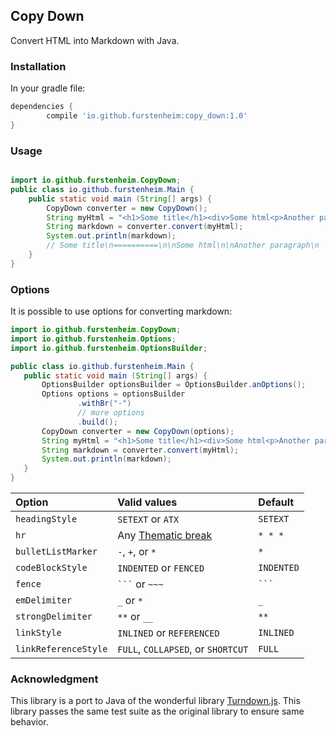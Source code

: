 ## Copy Down
Convert HTML into Markdown with Java.

### Installation
In your gradle file:

```groovy
dependencies {
        compile 'io.github.furstenheim:copy_down:1.0'
}
```

### Usage

```java

import io.github.furstenheim.CopyDown;
public class io.github.furstenheim.Main {
    public static void main (String[] args) {
        CopyDown converter = new CopyDown();
        String myHtml = "<h1>Some title</h1><div>Some html<p>Another paragraph</p></div>";
        String markdown = converter.convert(myHtml);
        System.out.println(markdown);
        // Some title\n==========\n\nSome html\n\nAnother paragraph\n
    }
}
```

### Options

It is possible to use options for converting markdown:

```java
import io.github.furstenheim.CopyDown;
import io.github.furstenheim.Options;
import io.github.furstenheim.OptionsBuilder;

public class io.github.furstenheim.Main {
   public static void main (String[] args) {
       OptionsBuilder optionsBuilder = OptionsBuilder.anOptions();
       Options options = optionsBuilder
               .withBr("-")
               // more options
               .build();
       CopyDown converter = new CopyDown(options);
       String myHtml = "<h1>Some title</h1><div>Some html<p>Another paragraph</p></div>";
       String markdown = converter.convert(myHtml);
       System.out.println(markdown);
   }
}
```


| Option                | Valid values  | Default |
| :-------------------- | :------------ | :------ |
| `headingStyle`        | `SETEXT` or `ATX` | `SETEXT`  |
| `hr`                  | Any [Thematic break](http://spec.commonmark.org/0.27/#thematic-breaks) | `* * *` |
| `bulletListMarker`    | `-`, `+`, or `*` | `*` |
| `codeBlockStyle`      | `INDENTED` or `FENCED` | `INDENTED` |
| `fence`               | ` ``` ` or `~~~` | ` ``` ` |
| `emDelimiter`         | `_` or `*` | `_` |
| `strongDelimiter`     | `**` or `__` | `**` |
| `linkStyle`           | `INLINED` or `REFERENCED` | `INLINED` |
| `linkReferenceStyle`  | `FULL`, `COLLAPSED`, or `SHORTCUT` | `FULL` |


### Acknowledgment
This library is a port to Java of the wonderful library [Turndown.js](https://github.com/domchristie/turndown). This library passes the same test suite as the original library to ensure same behavior.
